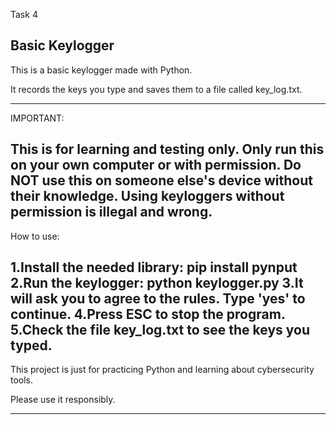 Task 4

Basic Keylogger 
---------------------------------------------------------------------------------
This is a basic keylogger made with Python.

It records the keys you type and saves them to a file called key_log.txt.

----------------------------------------------------------------------------------

IMPORTANT:

This is for learning and testing only.
Only run this on your own computer or with permission.
Do NOT use this on someone else's device without their knowledge.
Using keyloggers without permission is illegal and wrong.
----------------------------------------------------------------------------------

How to use:

1.Install the needed library:
   pip install pynput
2.Run the keylogger:
   python keylogger.py
3.It will ask you to agree to the rules. Type 'yes' to continue.
4.Press ESC to stop the program.
5.Check the file key_log.txt to see the keys you typed.
---------------------------------------------------------------------------------------

This project is just for practicing Python and learning about cybersecurity tools.

Please use it responsibly.

----------------------------------------------------------------------------------------
